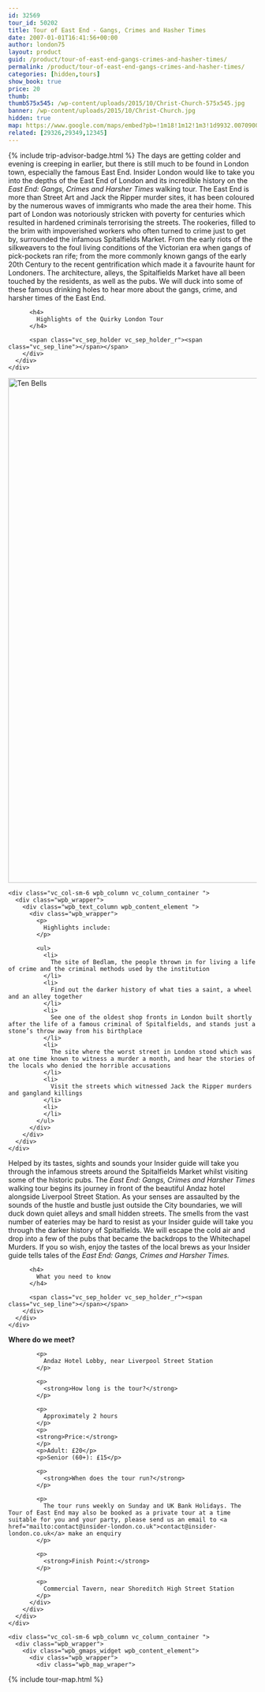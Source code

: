 ```yaml
---
id: 32569
tour_id: 50202
title: Tour of East End - Gangs, Crimes and Hasher Times
date: 2007-01-01T16:41:56+00:00
author: london75
layout: product
guid: /product/tour-of-east-end-gangs-crimes-and-hasher-times/
permalink: /product/tour-of-east-end-gangs-crimes-and-hasher-times/
categories: [hidden,tours]
show_book: true
price: 20
thumb:
thumb575x545: /wp-content/uploads/2015/10/Christ-Church-575x545.jpg
banner: /wp-content/uploads/2015/10/Christ-Church.jpg
hidden: true
map: https://www.google.com/maps/embed?pb=!1m18!1m12!1m3!1d9932.007090001796!2d-0.12702783599357304!3d51.513183477127704!2m3!1f0!2f0!3f0!3m2!1i1024!2i768!4f13.1!3m3!1m2!1s0x487604cc9188694f%3A0x388b51ab073ca62!2sCovent+Garden!5e0!3m2!1sen!2s!4v1431588532795
related: [29326,29349,12345]
---
```

<section class="wpb\_row block vc\_row-fluid">

<div class="container">
  <div class="row">
    <div class="vc_col-sm-12 wpb_column vc_column_container ">
      <div class="wpb_wrapper">
        <div class="wpb_text_column wpb_content_element ">
          <div class="wpb_wrapper">
            <p>{% include trip-advisor-badge.html %}
              The days are getting colder and evening is creeping in earlier, but there is still much to be found in London town, especially the famous East End. Insider London would like to take you into the depths of the East End of London and its incredible history on the <em>East End: Gangs, Crimes and Harsher Times </em>walking tour. The East End is more than Street Art and Jack the Ripper murder sites, it has been coloured by the numerous waves of immigrants who made the area their home. This part of London was notoriously stricken with poverty for centuries which resulted in hardened criminals terrorising the streets. The rookeries, filled to the brim with impoverished workers who often turned to crime just to get by, surrounded the infamous Spitalfields Market. From the early riots of the silkweavers to the foul living conditions of the Victorian era when gangs of pick-pockets ran rife; from the more commonly known gangs of the early 20th Century to the recent gentrification which made it a favourite haunt for Londoners. The architecture, alleys, the Spitalfields Market have all been touched by the residents, as well as the pubs. We will duck into some of these famous drinking holes to hear more about the gangs, crime, and harsher times of the East End.
            </p>
          </div>
        </div>
      </div>
    </div>
  </div>
</div></section><section class="wpb\_row block vc\_row-fluid">

<div class="container">
  <div class="row">
    <div class="vc_col-sm-12 wpb_column vc_column_container ">
      <div class="wpb_wrapper">
        <div class="vc_separator wpb_content_element vc_separator_align_center vc_sep_width_100 vc_sep_pos_align_center vc_sep_color_grey">
          <span class="vc_sep_holder vc_sep_holder_l"><span class="vc_sep_line"></span></span>

          <h4>
            Highlights of the Quirky London Tour
          </h4>

          <span class="vc_sep_holder vc_sep_holder_r"><span class="vc_sep_line"></span></span>
        </div>
      </div>
    </div>
  </div>
</div></section><section class="wpb\_row block vc\_row-fluid">

<div class="container">
  <div class="row">
    <div class="vc_col-sm-6 wpb_column vc_column_container ">
      <div class="wpb_wrapper">
        <div class="wpb_single_image wpb_content_element vc_align_center">
          <div class="wpb_wrapper">
            <div class="vc_single_image-wrapper   vc_box_border_grey">
              <img width="768" height="1024" src="/wp-content/uploads/2015/10/Ten-Bells-768x1024.jpg" class="vc_single_image-img attachment-large" alt="Ten Bells" srcset="/wp-content/uploads/2015/10/Ten-Bells-450x600.jpg 450w, /wp-content/uploads/2015/10/Ten-Bells-768x1024.jpg 768w, /wp-content/uploads/2015/10/Ten-Bells.jpg 1125w" sizes="(max-width: 768px) 100vw, 768px" />
            </div>
          </div>
        </div>
      </div>
    </div>

    <div class="vc_col-sm-6 wpb_column vc_column_container ">
      <div class="wpb_wrapper">
        <div class="wpb_text_column wpb_content_element ">
          <div class="wpb_wrapper">
            <p>
              Highlights include:
            </p>

            <ul>
              <li>
                The site of Bedlam, the people thrown in for living a life of crime and the criminal methods used by the institution
              </li>
              <li>
                Find out the darker history of what ties a saint, a wheel and an alley together
              </li>
              <li>
                See one of the oldest shop fronts in London built shortly after the life of a famous criminal of Spitalfields, and stands just a stone’s throw away from his birthplace
              </li>
              <li>
                The site where the worst street in London stood which was at one time known to witness a murder a month, and hear the stories of the locals who denied the horrible accusations
              </li>
              <li>
                Visit the streets which witnessed Jack the Ripper murders and gangland killings
              </li>
              <li>
              </li>
            </ul>
          </div>
        </div>
      </div>
    </div>
  </div>
</div></section><section class="wpb\_row block vc\_row-fluid">

<div class="container">
  <div class="row">
    <div class="vc_col-sm-12 wpb_column vc_column_container ">
      <div class="wpb_wrapper">
        <div class="wpb_text_column wpb_content_element ">
          <div class="wpb_wrapper">
            <p>
              Helped by its tastes, sights and sounds your Insider guide will take you through the infamous streets around the Spitalfields Market whilst visiting some of the historic pubs. The <em>East End: Gangs, Crimes and Harsher Times </em>walking tour begins its journey in front of the beautiful Andaz hotel alongside Liverpool Street Station. As your senses are assaulted by the sounds of the hustle and bustle just outside the City boundaries, we will duck down quiet alleys and small hidden streets. The smells from the vast number of eateries may be hard to resist as your Insider guide will take you through the darker history of Spitalfields. We will escape the cold air and drop into a few of the pubs that became the backdrops to the Whitechapel Murders. If you so wish, enjoy the tastes of the local brews as your Insider guide tells tales of the <em>East End: Gangs, Crimes and Harsher Times.</em>
            </p>
          </div>
        </div>
      </div>
    </div>
  </div>
</div></section><section class="wpb\_row block vc\_row-fluid">

<div class="container">
  <div class="row">
    <div class="vc_col-sm-12 wpb_column vc_column_container ">
      <div class="wpb_wrapper">
        <div class="vc_separator wpb_content_element vc_separator_align_center vc_sep_width_100 vc_sep_pos_align_center vc_sep_color_grey">
          <span class="vc_sep_holder vc_sep_holder_l"><span class="vc_sep_line"></span></span>

          <h4>
            What you need to know
          </h4>

          <span class="vc_sep_holder vc_sep_holder_r"><span class="vc_sep_line"></span></span>
        </div>
      </div>
    </div>
  </div>
</div></section><section class="wpb\_row block vc\_row-fluid">

<div class="container">
  <div class="row">
    <div class="vc_col-sm-6 wpb_column vc_column_container ">
      <div class="wpb_wrapper">
        <div class="wpb_text_column wpb_content_element ">
          <div class="wpb_wrapper">
            <p>
              <strong>Where do we meet?</strong>
            </p>

            <p>
              Andaz Hotel Lobby, near Liverpool Street Station
            </p>

            <p>
              <strong>How long is the tour?</strong>
            </p>

            <p>
              Approximately 2 hours
            </p>
            <p>
            <strong>Price:</strong>
            </p>
            <p>Adult: £20</p>
            <p>Senior (60+): £15</p>

            <p>
              <strong>When does the tour run?</strong>
            </p>

            <p>
              The tour runs weekly on Sunday and UK Bank Holidays. The Tour of East End may also be booked as a private tour at a time suitable for you and your party, please send us an email to <a href="mailto:contact@insider-london.co.uk">contact@insider-london.co.uk</a> make an enquiry
            </p>

            <p>
              <strong>Finish Point:</strong>
            </p>

            <p>
              Commercial Tavern, near Shoreditch High Street Station
            </p>
          </div>
        </div>
      </div>
    </div>

    <div class="vc_col-sm-6 wpb_column vc_column_container ">
      <div class="wpb_wrapper">
        <div class="wpb_gmaps_widget wpb_content_element">
          <div class="wpb_wrapper">
            <div class="wpb_map_wraper">
{% include tour-map.html %}
            </div>
          </div>
        </div>
      </div>
    </div>
  </div>
</div></section>
